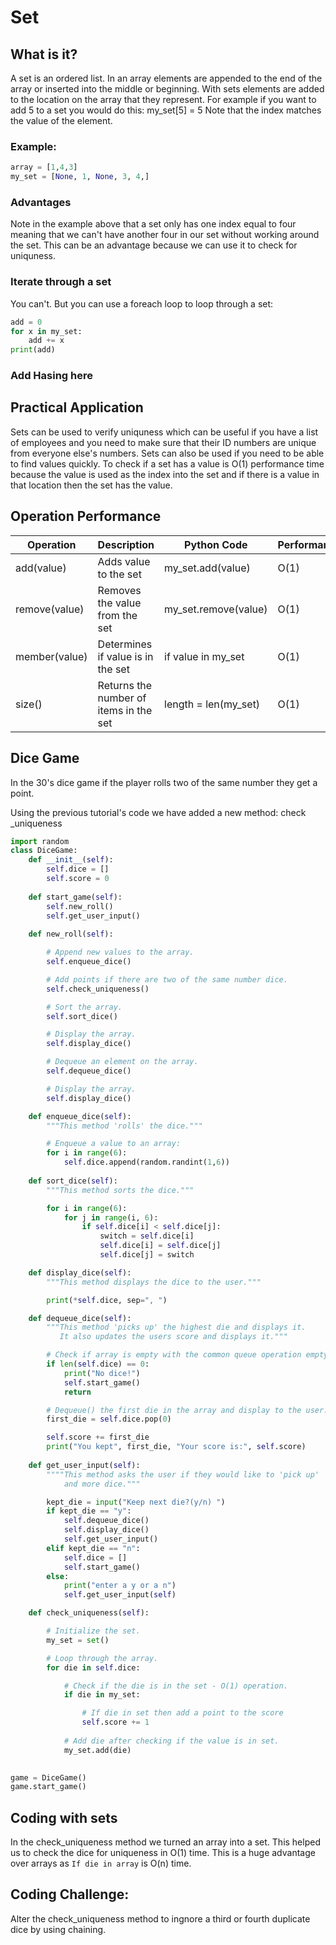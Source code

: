 # Set
## What is it?
A set is an ordered list. In an array elements are appended to the end
of the array or inserted into the middle or beginning. With sets elements
are added to the location on the array that they represent. For example
if you want to add 5 to a set you would do this: my_set[5] = 5
Note that the index matches the value of the element. 

### Example:
``` python
array = [1,4,3]
my_set = [None, 1, None, 3, 4,]
```

### Advantages
Note in the example above that a set only has one index equal to four
meaning that we can't have another four in our set without working around
the set. This can be an advantage because we can use it to check for 
uniquness.

### Iterate through a set
You can't. But you can use a foreach loop to loop through a set:
```python
add = 0
for x in my_set:
    add += x
print(add)
```

### Add Hasing here

## Practical Application
Sets can be used to verify uniquness which can be useful if you have a 
list of employees and you need to make sure that their ID numbers are 
unique from everyone else's numbers. Sets can also be used if you need
to be able to find values quickly. To check if a set has a value is O(1)
performance time because the value is used as the index into the set and
if there is a value in that location then the set has the value. 

## Operation Performance

Operation     | Description       | Python Code | Performance 
--------------|-------------------|-------------|-------------
add(value)| Adds value to the set    | my_set.add(value)   | O(1)
remove(value)     | Removes the value from the set     | my_set.remove(value)   | O(1)
member(value)        | Determines if value is in the set | if value in my_set | O(1)
size()       | Returns the number of items in the set | length = len(my_set) | O(1)

## Dice Game
In the 30's dice game if the player rolls two of the same number they
get a point. 

Using the previous tutorial's code we have added a new method: check _uniqueness

``` python
import random
class DiceGame:
    def __init__(self):
        self.dice = []
        self.score = 0
    
    def start_game(self):
        self.new_roll()
        self.get_user_input()
    
    def new_roll(self):

        # Append new values to the array.
        self.enqueue_dice()

        # Add points if there are two of the same number dice. 
        self.check_uniqueness()

        # Sort the array.
        self.sort_dice()

        # Display the array.
        self.display_dice()

        # Dequeue an element on the array.
        self.dequeue_dice()

        # Display the array.
        self.display_dice()

    def enqueue_dice(self):
        """This method 'rolls' the dice."""

        # Enqueue a value to an array:
        for i in range(6):
            self.dice.append(random.randint(1,6))
    
    def sort_dice(self):
        """This method sorts the dice."""

        for i in range(6):
            for j in range(i, 6):
                if self.dice[i] < self.dice[j]:
                    switch = self.dice[i]
                    self.dice[i] = self.dice[j]
                    self.dice[j] = switch

    def display_dice(self):
        """This method displays the dice to the user."""

        print(*self.dice, sep=", ")

    def dequeue_dice(self):
        """This method 'picks up' the highest die and displays it.
           It also updates the users score and displays it."""

        # Check if array is empty with the common queue operation empty() 
        if len(self.dice) == 0:
            print("No dice!")
            self.start_game()
            return

        # Dequeue() the first die in the array and display to the user.
        first_die = self.dice.pop(0)

        self.score += first_die
        print("You kept", first_die, "Your score is:", self.score)
    
    def get_user_input(self):
        """"This method asks the user if they would like to 'pick up'
            and more dice."""

        kept_die = input("Keep next die?(y/n) ")
        if kept_die == "y":
            self.dequeue_dice()
            self.display_dice()
            self.get_user_input()
        elif kept_die == "n":
            self.dice = []
            self.start_game()
        else:
            print("enter a y or a n")
            self.get_user_input(self)

    def check_uniqueness(self):

        # Initialize the set.
        my_set = set()

        # Loop through the array.
        for die in self.dice:

            # Check if the die is in the set - O(1) operation.
            if die in my_set:

                # If die in set then add a point to the score
                self.score += 1
            
            # Add die after checking if the value is in set.
            my_set.add(die)
        

game = DiceGame()
game.start_game()
```
## Coding with sets
In the check_uniqueness method we turned an array into a set. This helped us
to check the dice for uniqueness in O(1) time. This is a huge advantage over
arrays as ``` If die in array ``` is O(n) time. 


## Coding Challenge: 
Alter the check_uniqueness method to ingnore a third or fourth duplicate dice
by using chaining. 


